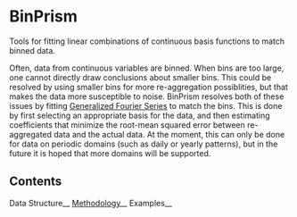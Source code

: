 # BinPrism
Tools for fitting linear combinations of continuous basis functions to match binned data.

Often, data from continuous variables are binned. When bins are too large, one cannot directly draw conclusions about smaller bins. This could be resolved by using smaller bins for more re-aggregation possiblities, but that makes the data more susceptible to noise. BinPrism resolves both of these issues by fitting [Generalized Fourier Series](https://en.wikipedia.org/wiki/Generalized_Fourier_series) to match the bins. This is done by first selecting an appropriate basis for the data, and then estimating coefficients that minimize the root-mean squared error between re-aggregated data and the actual data. At the moment, this can only be done for data on periodic domains (such as daily or yearly patterns), but in the future it is hoped that more domains will be supported.

## Contents
Data Structure__
[Methodology](doc/methodology.md)__
Examples__
